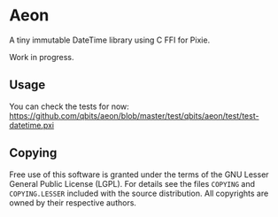 # Aeon

A tiny immutable DateTime library using C FFI for Pixie.

Work in progress.

<!-- ## Installation -->

<!-- With [dust](https://github.com/pixie-lang/dust), add the following to -->
<!-- your project.edn `:dependencies`: -->

<!-- ```clojure -->
<!-- [qbits/aeon "0.1.1-alpha"] -->
<!-- ``` -->

## Usage

You can check the tests for now: https://github.com/qbits/aeon/blob/master/test/qbits/aeon/test/test-datetime.pxi

## Copying

Free use of this software is granted under the terms of the GNU Lesser
General Public License (LGPL). For details see the files `COPYING` and
`COPYING.LESSER` included with the source distribution. All copyrights
are owned by their respective authors.
